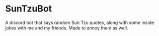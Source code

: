 # SunTzuBot
A discord bot that says random Sun Tzu quotes, along with some inside jokes with me and my friends. Made to annoy them as well.
